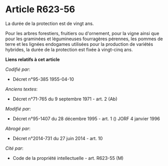 # Article R623-56

La durée de la protection est de vingt ans.

Pour les arbres forestiers, fruitiers ou d'ornement, pour la vigne ainsi que pour les graminées et légumineuses fourragères
pérennes, les pommes de terre et les lignées endogames utilisées pour la production de variétés hybrides, la durée de la
protection est fixée à vingt-cinq ans.

**Liens relatifs à cet article**

_Codifié par_:

  - Décret n°95-385 1955-04-10

_Anciens textes_:

  - Décret n°71-765 du 9 septembre 1971 - art. 2 (Ab)

_Modifié par_:

  - Décret n°95-1407 du 28 décembre 1995 - art. 1 () JORF 4 janvier 1996

_Abrogé par_:

  - Décret n°2014-731 du 27 juin 2014 - art. 10

_Cité par_:

  - Code de la propriété intellectuelle - art. R623-55 (M)
